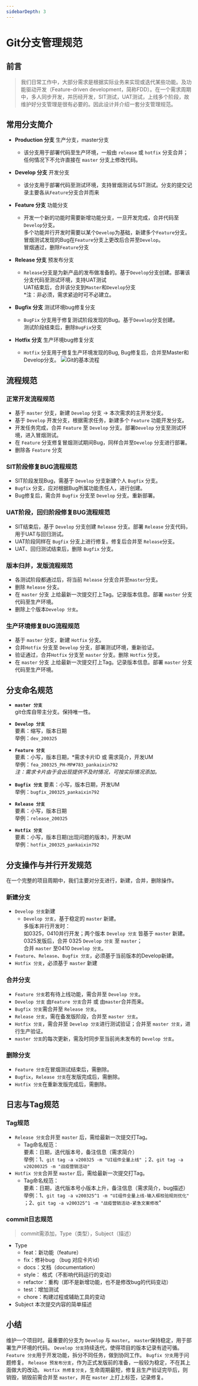 ```yaml
---
sidebarDepth: 3
---
```


# Git分支管理规范

## 前言
> 我们日常工作中，大部分需求是根据实际业务来实现或迭代某些功能。及功能驱动开发（Feature-driven development，简称FDD）。在一个需求周期中，多人同步开发，并历经开发，SIT测试，UAT测试，上线多个阶段，故维护好分支管理是很有必要的。因此设计并介绍一套分支管理规范。

## 常用分支简介
+ **Production 分支**  生产分支，master分支
    + 该分支用于部署代码至生产环境，一般由 `release` 或 `hotfix` 分支合并；任何情况下不允许直接在 `master` 分支上修改代码。

+ **Develop 分支**  开发分支
    + 该分支用于部署代码至测试环境，支持冒烟测试与SIT测试。分支的提交记录主要各从`Feature`分支合并而来

+ **Feature 分支** 功能分支
    + 开发一个新的功能时需要新增功能分支，一旦开发完成，合并代码至`Develop`分支。      <br/>
    多个功能并行开发时需要以某个`Develop`为基础，新建多个`Feature`分支。      <br/>
    冒烟测试发现的Bug在`Feature`分支上更改后合并至`Develop`。      <br/>
    冒烟通过，删除`Feature`分支

+ **Release 分支** 预发布分支
    + `Release`分支是为新产品的发布做准备的。基于`Develop`分支创建。部署该分支代码至测试环境，支持UAT测试     <br/>
    UAT结束后，合并该分支到`Master`和`Develop`分支     <br/>
    *注：非必须，需求紧迫时可不必建立。

+ **Bugfix 分支** 测试环境bug修复分支
    + `BugFix` 分支用于修复测试阶段发现的Bug。基于`Develop`分支创建。      <br/>
    测试阶段结束后，删除`BugFix`分支

+ **Hotfix 分支** 生产环境bug修复分支
    + `Hotfix` 分支用于修复生产环境发现的Bug, Bug修复后，合并至Master和Develop分支。
![Git的基本流程](./images/git-flow.png)

## 流程规范

### 正常开发流程规范
+ 基于 `master` 分支，新建 `Develop` 分支 -> 本次需求的主开发分支。
+ 基于 `Develop` 开发分支，根据需求任务，新建多个 `Feature` 功能开发分支。
+ 开发任务完成，合并 `Feature` 至 `Develop` 分支。部署`Develop` 分支至测试环境，进入冒烟测试。
+ 在 `Feature` 分支修复冒烟测试期间Bug，同样合并至`Develop` 分支进行部署。
+ 删除各 `Feature` 分支

### SIT阶段修复BUG流程规范
+ SIT阶段发现Bug，需基于 `Develop` 分支新建个人 `Bugfix` 分支。
+ `Bugfix` 分支，应对根据Bug所属功能责任人，进行创建。
+ Bug修复后，需合并 `Bugfix` 分支至 `Develop` 分支。重新部署。

### UAT阶段，回归阶段修复BUG流程规范
+ SIT结束后，基于 `Develop` 分支创建 `Release` 分支。部署 `Release` 分支代码，用于UAT与回归测试。 
+ UAT阶段同样在 `Bugfix` 分支上进行修复。修复后合并至 `Release`分支。
+ UAT、回归测试结束后，删除 `Bugfix` 分支。

### 版本归并，发版流程规范
+ 各测试阶段都通过后，将当前 `Release` 分支合并至`master`分支。
+ 删除 `Release` 分支。
+ 在 `master` 分支 上给最新一次提交打上Tag。记录版本信息。部署 `master` 分支代码至生产环境。
+ 删除上个版本`Develop 分支`。

### 生产环境修复BUG流程规范
+ 基于 `master` 分支，新建 `Hotfix` 分支。
+ 合并`Hotfix` 分支至 `Develop` 分支，部署测试环境，重新验证。
+ 验证通过，合并`Hotfix` 分支至 `master` 分支。删除 `Hotfix` 分支。
+ 在 `master` 分支 上给最新一次提交打上Tag。记录版本信息。部署 `master` 分支代码至生产环境。

## 分支命名规范
+ **`master 分支`**      <br/>
git仓库自带主分支。保持唯一性。

+ **`Develop 分支`**      <br/>
要素：缩写，版本日期     <br/>
举例：`dev_200325`

+ **`Feature 分支`**      <br/>
要素：小写，版本日期，*需求卡片ID 或 需求简介，开发UM     <br/>
举例：`fea_200325_PH-MP#783_pankaixin792`    <br/>
*注：需求卡片由于会出现提供不及时情况，可按实际情况添加。*

+ **`Bugfix 分支`**
要素：小写，版本日期，开发UM     <br/>
举例：`bugfix_200325_pankaixin792`     <br/>

+ **`Release 分支`**     <br/>
要素：小写，版本日期     <br/>
举例：`release_200325`

+ **`Hotfix 分支`**      <br/>
要素：小写，版本日期(出现问题的版本)，开发UM      <br/>
举例：`hotfix_200325_pankaixin792`

## 分支操作与并行开发规范
在一个完整的项目周期中，我们主要对分支进行，新建，合并，删除操作。
### 新建分支
+ `Develop 分支`新建
    + `Develop 分支`，基于稳定的 `master` 新建。      <br/>
    多版本并行开发时：      <br/>
    如0325，0410并行开发；两个版本 `Develop 分支` 皆基于 `master` 新建。      <br/>
    0325发版后，合并 0325 `Develop 分支` 至 `master`；      <br/>
    合并 `master` 至0410 `Develop 分支`。      <br/>
+ `Feature`、`Release`、`Bugfix 分支`，必须基于当前版本的Develop新建。
+ `Hotfix 分支`，必须基于 `master` 新建

### 合并分支
+ `Feature 分支`若有待上线功能，需合并至 `Develop 分支`。
+ `Develop 分支` 由`Feature 分支`合并 或 由`master`合并而来。
+ `Bugfix 分支`需合并至 `Release 分支`。
+ `Release 分支`，需在备发版阶段，合并至 `master 分支`。
+ `Hotfix 分支`，需合并至 `Develop 分支`进行测试验证；合并至 `master 分支`，进行生产验证。
+ `master 分支`的每次更新，需及时同步至当前尚未发布的 `Develop 分支`。

### 删除分支
+ `Feature 分支`在冒烟测试结束后，需删除。
+ `Bugfix`，`Release 分支`在发版完成后，需删除。
+ `Hotfix 分支`在重新发版完成后，需删除。

## 日志与Tag规范
### Tag规范
+ `Release 分支`合并至 `master` 后，需给最新一次提交打Tag。      <br/>
    + Tag命名规范：      <br/>
    要素：日期，迭代版本号，备注信息（需求简介）      <br/>
    举例：1、`git tag -a v200325 -m "UI组件全量上线"` ；2、`git tag -a v20200325 -m "战疫营销活动"`
+ `Hotfix 分支`合并至 `master` 后，需给最新一次提交打Tag。      <br/>
    + Tag命名规范：      <br/>
    要素：日期，迭代版本号小版本上升，备注信息（需求简介，bug描述）      <br/>
    举例：1、`git tag -a v200325^1 -m "UI组件全量上线-输入框校验规则优化"` ；2、`git tag -a v200325^1 -m "战疫营销活动-紧急文案修改`"
### commit日志规范
> commit需添加，Type（类型），Subject（描述）
+ Type
    + feat：新功能（feature）
    + fix：修补bug （bug 对应卡片id）
    + docs：文档（documentation）
    + style： 格式（不影响代码运行的变动）
    + refactor：重构（即不是新增功能，也不是修改bug的代码变动）
    + test：增加测试
    + chore：构建过程或辅助工具的变动
+ Subject 本次提交内容的简单描述

## 小结
维护一个项目时。最重要的分支为 `Develop` 与 `master`。
`master`保持稳定，用于部署生产环境的代码。
`Develop 分支`持续迭代，使得项目的版本记录有迹可循。
`Feature 分支`用于开发功能，拆分不同任务，做到协同工作。
`Bugfix 分支`用于问题修复。
`Release 预发布分支`，作为正式发版前的准备，一般较为稳定，不在其上面做大的改动。
`Hotfix 热修复分支`，生命周期最短，修复且生产验证完毕后，则销毁，销毁前需合并至 `master`，并在 `master` 上打上标签，记录修复。

